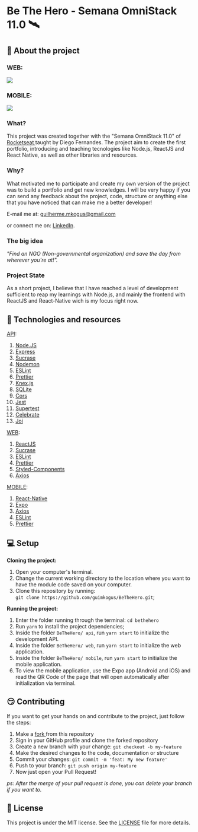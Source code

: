 

# Be The Hero - Semana OmniStack 11.0 🛰

## 🤔 About the project
### WEB:
<img src=https://im2.ezgif.com/tmp/ezgif-2-7d2ebea43500.gif>

### MOBILE:
<img src=https://im2.ezgif.com/tmp/ezgif-2-7c78f0b9060c.gif>

### What?
This project was created together with the "Semana OmniStack 11.0" of <a href="https://rocketseat.com.br"> Rocketseat </a> taught by Diego Fernandes. The project aim to create the first portfolio, introducing and teaching tecnologies like Node.js, ReactJS and React Native, as well as other libraries and resources.

### Why?
What motivated me to participate and create my own version of the project was to build a portfolio and get new knowledges. I will be very happy if you can send any feedback about the project, code, structure or anything else that you have noticed that can make me a better developer!

E-mail me at: guilherme.mkogus@gmail.com

or connect me on: <a href="https://www.linkedin.com/in/guilherme-marques-kogus-5b1575142/">LinkedIn</a>. 

### The big idea
_"Find an NGO (Non-governmental organization) and save the day from wherever you're at!"._

### Project State
As a short project, I believe that I have reached a level of development sufficient to reap my learnings with Node.js, and mainly the frontend with ReactJS and React-Native wich is my focus right now.

## :mag_right: Technologies and resources
[API](./api):
1. [Node.JS](https://nodejs.org/en/)
2. [Express](https://expressjs.com/)
3. [Sucrase](https://www.npmjs.com/package/sucrase)
4. [Nodemon](https://www.npmjs.com/package/nodemon)
5. [ESLint](https://eslint.org/)
6. [Prettier](https://prettier.io/)
7. [Knex.js](http://knexjs.org/)
8. [SQLite](https://www.sqlite.org/index.html)
9. [Cors](https://www.npmjs.com/package/cors)
10. [Jest](https://jestjs.io/)
11. [Supertest](https://www.npmjs.com/package/supertest)
12. [Celebrate](https://www.npmjs.com/package/celebrate)
13. [Joi](https://www.npmjs.com/package/joi)

[WEB](./web):
1. [ReactJS](https://reactjs.org/)
2. [Sucrase](https://www.npmjs.com/package/sucrase)
3. [ESLint](https://eslint.org/)
4. [Prettier](https://prettier.io/)
5. [Styled-Components](https://styled-components.com/)
6. [Axios](https://www.npmjs.com/package/axios)

[MOBILE](./mobile):
1. [React-Native](https://reactnative.dev/)
2. [Expo](https://expo.io/)
3. [Axios](https://www.npmjs.com/package/axios)
4. [ESLint](https://eslint.org/)
5. [Prettier](https://prettier.io/)
 
## :computer: Setup

__Cloning the project:__
1. Open your computer's terminal.
2. Change the current working directory to the location where you want to have the module code saved on your computer.
3. Clone this repository by running: <br> `git clone https://github.com/guimkogus/BeTheHero.git`;

__Running the project:__
1. Enter the folder running through the terminal: `cd bethehero`
2. Run `yarn` to install the project dependencies;
3. Inside the folder `BeTheHero/ api`, run `yarn start` to initialize the development API.
4. Inside the folder `BeTheHero/ web`, run `yarn start` to initialize the web application.
5. Inside the folder `BeTheHero/ mobile`, run `yarn start` to initialize the mobile application.
6. To view the mobile application, use the Expo app (Android and iOS) and read the QR Code of the page that will open automatically after initialization via terminal.

## :smirk: Contributing
If you want to get your hands on and contribute to the project, just follow the steps:

1. Make a <a href="https://help.github.com/en/github/getting-started-with-github/fork-a-repo"> fork </a> from this repository
2. Sign in your GitHub profile and clone the forked repository
3. Create a new branch with your change: `git checkout -b my-feature`
4. Make the desired changes to the code, documentation or structure
5. Commit your changes: `git commit -m 'feat: My new feature'`
6. Push to your branch: `git push origin my-feature`
7. Now just open your Pull Request!

_ps: After the merge of your pull request is done, you can delete your branch if you want to._

## :memo: License

This project is under the MIT license. See the [LICENSE](./LICENSE) file for more details.
